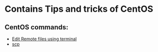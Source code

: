 # Contains Tips and tricks of CentOS 
## CentOS commands:
 - [Edit Remote files using terminal](https://github.com/mnp014/centOS/blob/master/Edit%20Remot%20files%20using%20terminal.md)
 - [scp](https://github.com/mnp014/centOS/blob/master/SCP.md)
